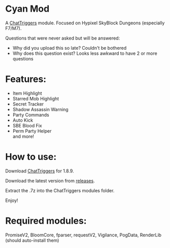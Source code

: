 # Cyan Mod
A [ChatTriggers](https://chattriggers.com/) module. Focused on Hypixel SkyBlock Dungeons (especially F7/M7).

Questions that were never asked but will be answered:
- Why did you upload this so late? Couldn't be bothered
- Why does this question exist? Looks less awkward to have 2 or more questions

# Features:

 - Item Highlight <br>
 - Starred Mob Highlight <br>
 - Secret Tracker <br>
 - Shadow Assassin Warning <br>
 - Party Commands <br>
 - Auto Kick <br>
 - SBE Blood Fix <br>
 - Perm Party Helper <br>
 and more!


# How to use:

Download [ChatTriggers](https://chattriggers.com/) for 1.8.9.

Download the latest version from [releases](https://github.com/soshlmee/Soshimee-Addons/releases).

Extract the .7z into the ChatTriggers modules folder.

Enjoy!

# Required modules:

PromiseV2, BloomCore, fparser, requestV2, Vigilance, PogData, RenderLib (should auto-install them)
